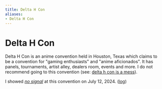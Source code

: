 ```yaml
---
title: Delta H Con
aliases:
- Delta H Con
---
```


# Delta H Con

Delta H Con is an anime convention held in Houston, Texas which claims to be a convention for "gaming enthusiasts" and "anime aficionados". It has panels, tournaments, artist alley, dealers room, events and more. I do not recommend going to this convention (see: [delta h con is a mess](../blog/20240716.md)).

I showed _[no signal](../press-kits/no-signal.md)_ at this convention on July 12, 2024. ([log](no-signal.md))
